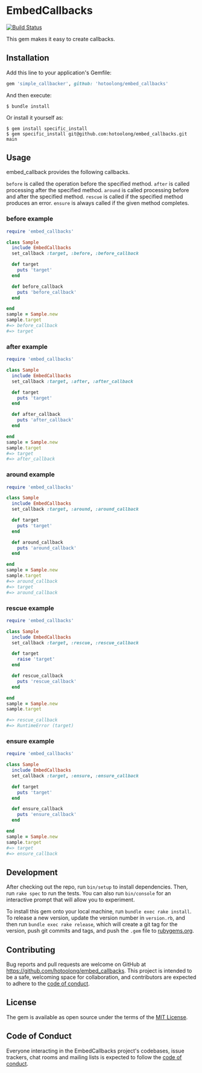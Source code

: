 # EmbedCallbacks

[![Build Status](https://travis-ci.org/hotoolong/embed_callbacks.svg?branch=main)](https://travis-ci.org/hotoolong/embed_callbacks)

This gem makes it easy to create callbacks.

## Installation

Add this line to your application's Gemfile:

```ruby
gem 'simple_callbacker', github: 'hotoolong/embed_callbacks'
```

And then execute:

    $ bundle install

Or install it yourself as:

    $ gem install specific_install
    $ gem specific_install git@github.com:hotoolong/embed_callbacks.git main 

## Usage

embed_callback provides the following callbacks.

`before` is called the operation before the specified method.
`after` is called processing after the specified method.
`around` is called processing before and after the specified method.
`rescue` is called if the specified method produces an error.
`ensure` is always called if the given method completes.

### before example

```ruby
require 'embed_callbacks'

class Sample
  include EmbedCallbacks
  set_callback :target, :before, :before_callback

  def target
    puts 'target'
  end

  def before_callback
    puts 'before_callback'
  end

end
sample = Sample.new
sample.target
#=> before_callback
#=> target
```

### after example

```ruby
require 'embed_callbacks'

class Sample
  include EmbedCallbacks
  set_callback :target, :after, :after_callback

  def target
    puts 'target'
  end

  def after_callback
    puts 'after_callback'
  end

end
sample = Sample.new
sample.target
#=> target
#=> after_callback
```

### around example

```ruby
require 'embed_callbacks'

class Sample
  include EmbedCallbacks
  set_callback :target, :around, :around_callback

  def target
    puts 'target'
  end

  def around_callback
    puts 'around_callback'
  end

end
sample = Sample.new
sample.target
#=> around_callback
#=> target
#=> around_callback
```
### rescue example

```ruby
require 'embed_callbacks'

class Sample
  include EmbedCallbacks
  set_callback :target, :rescue, :rescue_callback

  def target
    raise 'target'
  end

  def rescue_callback
    puts 'rescue_callback'
  end

end
sample = Sample.new
sample.target

#=> rescue_callback
#=> RuntimeError (target)
```

### ensure example

```ruby
require 'embed_callbacks'

class Sample
  include EmbedCallbacks
  set_callback :target, :ensure, :ensure_callback

  def target
    puts 'target'
  end

  def ensure_callback
    puts 'ensure_callback'
  end

end
sample = Sample.new
sample.target
#=> target
#=> ensure_callback
```

## Development

After checking out the repo, run `bin/setup` to install dependencies. Then, run `rake spec` to run the tests. You can also run `bin/console` for an interactive prompt that will allow you to experiment.

To install this gem onto your local machine, run `bundle exec rake install`. To release a new version, update the version number in `version.rb`, and then run `bundle exec rake release`, which will create a git tag for the version, push git commits and tags, and push the `.gem` file to [rubygems.org](https://rubygems.org).

## Contributing

Bug reports and pull requests are welcome on GitHub at https://github.com/hotoolong/embed_callbacks. This project is intended to be a safe, welcoming space for collaboration, and contributors are expected to adhere to the [code of conduct](https://github.com/hotoolong/embed_callbacks/blob/main/CODE_OF_CONDUCT.md).


## License

The gem is available as open source under the terms of the [MIT License](https://opensource.org/licenses/MIT).

## Code of Conduct

Everyone interacting in the EmbedCallbacks project's codebases, issue trackers, chat rooms and mailing lists is expected to follow the [code of conduct](https://github.com/hotoolong/embed_callbacks/blob/main/CODE_OF_CONDUCT.md).
